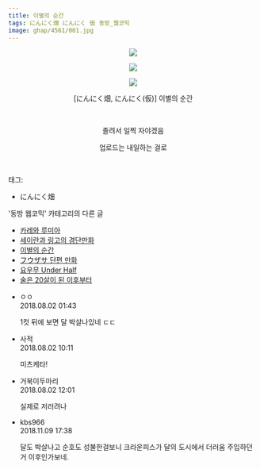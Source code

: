 ```yaml
---
title: 이별의 순간
tags: にんにく畑 にんにく 仮 동방_웹코믹
image: ghap/4561/001.jpg
---
```

<div class="article">
<p style="text-align: center; clear: none; float: none;"><img src="{{ site.nasurl }}/ghap/4561/001.jpg"/></p>
<p style="text-align: center; clear: none; float: none;"><img src="{{ site.nasurl }}/ghap/4561/002.jpg"/></p>
<p style="text-align: center; clear: none; float: none;"><img src="{{ site.nasurl }}/ghap/4561/003.jpg"/></p>
<p style="text-align: center; clear: none; float: none;">[にんにく畑, にんにく(仮)] 이별의 순간</p>
<p style="text-align: center; clear: none; float: none;"><br/></p>
<p style="text-align: center; clear: none; float: none;">졸려서 일찍 자야겠음</p>
<p style="text-align: center; clear: none; float: none;">업로드는 내일하는 걸로</p>
<p><br/></p>
</div><div class="tagTrail">
<p>태그: </p>
<ul>
<li>にんにく畑</li>
</ul>
</div><div class="another">
<p>'동방 웹코믹' 카테고리의 다른 글</p>
<ul>
<li><a href="/2018-08-13-ghap_4586">카레와 루미아</a></li>
<li><a href="/2018-08-03-ghap_4569">세이란과 링고의 경단만화</a></li>
<li><a href="/2018-08-01-ghap_4561">이별의 순간</a></li>
<li><a href="/2018-07-30-ghap_4559">フウザサ 단편 만화</a></li>
<li><a href="/2018-07-30-ghap_4558">요우무 Under Half</a></li>
<li><a href="/2018-07-30-ghap_4555">술은 20살이 된 이후부터</a></li>
</ul>
</div><div class="cb_module cb_fluid">
<div class="cb_wrt cb_profile">
<div class="comment">
<ul>
<li class="cb_thumb_off" id="comment15298757">
<div class="cb_comment_area">
<div class="cb_info_area">
<div class="cb_section">
<span class="cb_nick_name">ㅇㅇ</span>
</div>
<div class="cb_section">
<span class="cb_date">2018.08.02 01:43 </span>
</div>
</div>
<div class="cb_dsc_comment">
<p class="cb_dsc">
											1컷 뒤에 보면 달 박살나있네 ㄷㄷ
										</p>
</div>
</div></li>
<li class="cb_thumb_off" id="comment15299047">
<div class="cb_comment_area">
<div class="cb_info_area">
<div class="cb_section">
<span class="cb_nick_name">사적</span>
</div>
<div class="cb_section">
<span class="cb_date">2018.08.02 10:11 </span>
</div>
</div>
<div class="cb_dsc_comment">
<p class="cb_dsc">
											미츠케타!
										</p>
</div>
</div></li>
<li class="cb_thumb_off" id="comment15299083">
<div class="cb_comment_area">
<div class="cb_info_area">
<div class="cb_section">
<span class="cb_nick_name">거북이두마리</span>
</div>
<div class="cb_section">
<span class="cb_date">2018.08.02 12:01 </span>
</div>
</div>
<div class="cb_dsc_comment">
<p class="cb_dsc">
											실제로 저러려나
										</p>
</div>
</div></li>
<li class="cb_thumb_off" id="comment15370573">
<div class="cb_comment_area">
<div class="cb_info_area">
<div class="cb_section">
<span class="cb_nick_name">kbs966</span>
</div>
<div class="cb_section">
<span class="cb_date">2018.11.09 17:38 </span>
</div>
</div>
<div class="cb_dsc_comment">
<p class="cb_dsc">
											달도 박살나고 순호도 성불한걸보니 크라운피스가 달의 도시에서 더러움 주입하던거 이후인가보네.
										</p>
</div>
</div></li>
</ul>
</div>
</div><!-- commentList close -->
</div>